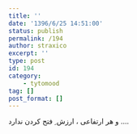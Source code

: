 ```yaml
---
title: ''
date: '1396/6/25 14:51:00'
status: publish
permalink: /194
author: straxico
excerpt: ''
type: post
id: 194
category:
    - tytomood
tag: []
post_format: []
---
```

<div>ﻭ ﻫﺮ ﺍﺭﺗﻔﺎﻋﯽ ، ﺍﺭﺯﺵ ِ ﻓﺘﺢ ﮐﺮﺩﻥ ﻧﺪﺍﺭﺩ ….</div>